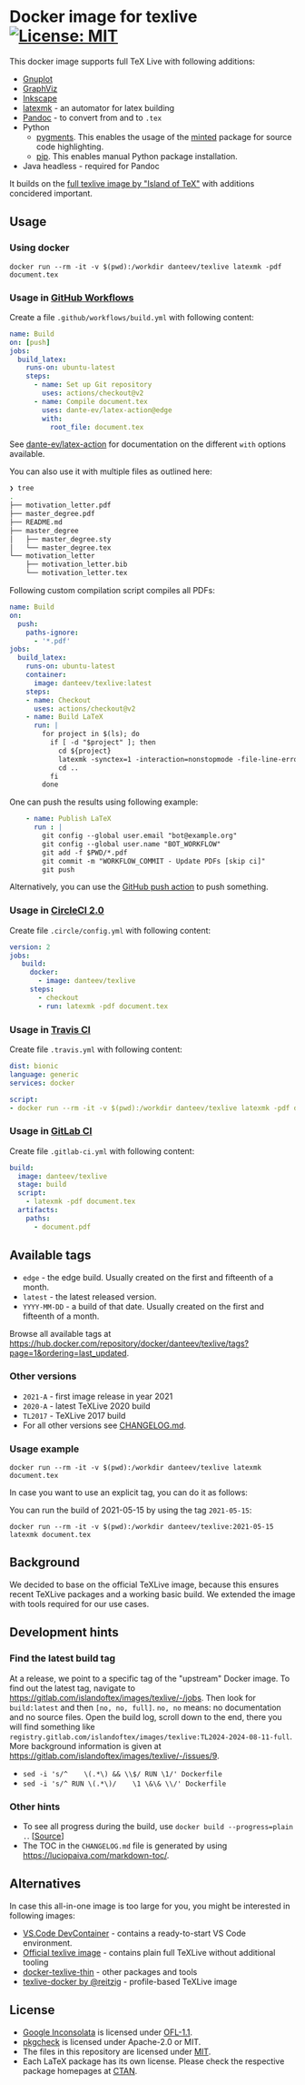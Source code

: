 # Docker image for texlive [![License: MIT](https://img.shields.io/badge/License-MIT-yellow.svg)](https://opensource.org/licenses/MIT)

This docker image supports full TeX Live with following additions:

- [Gnuplot](http://www.gnuplot.info/)
- [GraphViz](https://www.graphviz.org/)
- [Inkscape](https://inkscape.org/)
- [latexmk](https://www.ctan.org/pkg/latexmk/) - an automator for latex building
- [Pandoc](http://pandoc.org/) - to convert from and to `.tex`
- Python
  - [pygments](https://pygments.org/). This enables the usage of the [minted](https://ctan.org/pkg/minted) package for source code highlighting.
  - [pip](https://pypi.org/project/pip/). This enables manual Python package installation.
- Java headless - required for Pandoc

It builds on the [full texlive image by "Island of TeX"](https://gitlab.com/islandoftex/images/texlive) with additions concidered important.

## Usage

### Using docker

```terminal
docker run --rm -it -v $(pwd):/workdir danteev/texlive latexmk -pdf document.tex
```

### Usage in [GitHub Workflows](https://help.github.com/en/articles/about-github-actions)

Create a file `.github/workflows/build.yml` with following content:

```yaml
name: Build
on: [push]
jobs:
  build_latex:
    runs-on: ubuntu-latest
    steps:
      - name: Set up Git repository
        uses: actions/checkout@v2
      - name: Compile document.tex
        uses: dante-ev/latex-action@edge
        with:
          root_file: document.tex
```

See [dante-ev/latex-action](https://github.com/dante-ev/latex-action#readme) for documentation on the different `with` options available.

You can also use it with multiple files as outlined here:

```sh
❯ tree
.
├── motivation_letter.pdf
├── master_degree.pdf
├── README.md
├── master_degree
│   ├── master_degree.sty
│   └── master_degree.tex
└── motivation_letter
    ├── motivation_letter.bib
    └── motivation_letter.tex
```

Following custom compilation script compiles all PDFs:

```yaml
name: Build
on:
  push:
    paths-ignore:
      - '*.pdf'
jobs:
  build_latex:
    runs-on: ubuntu-latest
    container:
      image: danteev/texlive:latest
    steps:
    - name: Checkout
      uses: actions/checkout@v2
    - name: Build LaTeX
      run: |
        for project in $(ls); do
          if [ -d "$project" ]; then
            cd ${project}
            latexmk -synctex=1 -interaction=nonstopmode -file-line-error -pdf -outdir=$PWD/../ $PWD/${project}
            cd ..
          fi
        done
```

One can push the results using following example:

```yaml
    - name: Publish LaTeX
      run : |
        git config --global user.email "bot@example.org"
        git config --global user.name "BOT_WORKFLOW"
        git add -f $PWD/*.pdf
        git commit -m "WORKFLOW_COMMIT - Update PDFs [skip ci]"
        git push
```

Alternatively, you can use the [GitHub push action](https://github.com/ad-m/github-push-action) to push something.

### Usage in [CircleCI 2.0](https://circleci.com/docs/2.0/)

Create file `.circle/config.yml` with following content:

```yaml
version: 2
jobs:
   build:
     docker:
       - image: danteev/texlive
     steps:
       - checkout
       - run: latexmk -pdf document.tex
```

### Usage in [Travis CI](https://travis-ci.org/)

Create file `.travis.yml` with following content:

```yaml
dist: bionic
language: generic
services: docker

script:
- docker run --rm -it -v $(pwd):/workdir danteev/texlive latexmk -pdf document.tex
```

### Usage in [GitLab CI](https://docs.gitlab.com/ce/ci/)

Create file `.gitlab-ci.yml` with following content:

```yaml
build:
  image: danteev/texlive
  stage: build
  script:
    - latexmk -pdf document.tex
  artifacts:
    paths:
      - document.pdf
```

## Available tags

- `edge` - the edge build. Usually created on the first and fifteenth of a month.
- `latest` - the latest released version.
- `YYYY-MM-DD` - a build of that date. Usually created on the first and fifteenth of a month.

Browse all available tags at <https://hub.docker.com/repository/docker/danteev/texlive/tags?page=1&ordering=last_updated>.

### Other versions

- `2021-A` - first image release in year 2021
- `2020-A` - latest TeXLive 2020 build
- `TL2017` - TeXLive 2017 build
- For all other versions see [CHANGELOG.md](https://github.com/dante-ev/docker-texlive/blob/master/CHANGELOG.md#changelog).

### Usage example

```terminal
docker run --rm -it -v $(pwd):/workdir danteev/texlive latexmk document.tex
```

In case you want to use an explicit tag, you can do it as follows:

You can run the build of 2021-05-15 by using the tag `2021-05-15`:

```terminal
docker run --rm -it -v $(pwd):/workdir danteev/texlive:2021-05-15 latexmk document.tex
```

## Background

We decided to base on the official TeXLive image, because this ensures recent TeXLive packages and a working basic build.
We extended the image with tools required for our use cases.

## Development hints

### Find the latest build tag

At a release, we point to a specific tag of the "upstream" Docker image.
To find out the latest tag, navigate to <https://gitlab.com/islandoftex/images/texlive/-/jobs>.
Then look for `build:latest` and then `[no, no, full]`.
`no, no` means: no documentation and no source files.
Open the build log, scroll down to the end, there you will find something like `registry.gitlab.com/islandoftex/images/texlive:TL2024-2024-08-11-full`.
More background information is given at <https://gitlab.com/islandoftex/images/texlive/-/issues/9>.

- `sed -i 's/^    \(.*\) && \\$/ RUN \1/' Dockerfile`
- `sed -i 's/^ RUN \(.*\)/    \1 \&\& \\/' Dockerfile`

### Other hints

- To see all progress during the build, use `docker build --progress=plain .`. [[Source](https://stackoverflow.com/a/67682576/873282)]
- The TOC in the `CHANGELOG.md` file is generated by using <https://luciopaiva.com/markdown-toc/>.

## Alternatives

In case this all-in-one image is too large for you, you might be interested in following images:

- [VS.Code DevContainer](https://github.com/a-nau/latex-devcontainer) - contains a ready-to-start VS Code environment.
- [Official texlive image](https://hub.docker.com/r/texlive/texlive) - contains plain full TeXLive without additional tooling
- [docker-texlive-thin](https://github.com/thomasWeise/docker-texlive-thin) - other packages and tools
- [texlive-docker by @reitzig](https://github.com/reitzig/texlive-docker) - profile-based TeXLive image

## License

- [Google Inconsolata](https://fonts.google.com/specimen/Inconsolata) is licensed under [OFL-1.1](https://spdx.org/licenses/OFL-1.1.html).
- [pkgcheck](https://ctan.org/pkg/pkgcheck) is licensed under Apache-2.0 or MIT.
- The files in this repository are licensed under [MIT](https://spdx.org/licenses/MIT.html).
- Each LaTeX package has its own license.
  Please check the respective package homepages at [CTAN](https://www.ctan.org/).

